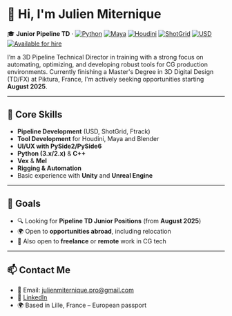 # 👋 Hi, I'm Julien Miternique

🎓 **Junior Pipeline TD** · [![Python](https://img.shields.io/badge/Python-3.x-blue?logo=python)](https://www.python.org/)
[![Maya](https://img.shields.io/badge/Maya-2025-blue?logo=autodesk)](https://www.autodesk.com/products/maya/)
[![Houdini](https://img.shields.io/badge/Houdini-19.5-orange?logo=sidefx)](https://www.sidefx.com/)
[![ShotGrid](https://img.shields.io/badge/ShotGrid-Toolkit-green)](https://www.autodesk.com/products/shotgrid/overview)
[![USD](https://img.shields.io/badge/USD-Pipeline-yellowgreen)](https://openusd.org/)
[![Available for hire](https://img.shields.io/badge/Available-Yes-brightgreen)](mailto:julienmiternique.pro@gmail.com)

I’m a 3D Pipeline Technical Director in training with a strong focus on automating, optimizing, and developing robust tools for CG production environments. Currently finishing a Master's Degree in 3D Digital Design (TD/FX) at Piktura, France, I'm actively seeking opportunities starting **August 2025**.

---

## 🧰 Core Skills

- **Pipeline Development** (USD, ShotGrid, Ftrack)
- **Tool Development** for Houdini, Maya and Blender
- **UI/UX with PySide2/PySide6**
- **Python (3.x/2.x)** & **C++**
- **Vex** & **Mel**
- **Rigging & Automation**
- Basic experience with **Unity** and **Unreal Engine**

---

## 🎯 Goals

- 🔍 Looking for **Pipeline TD Junior Positions** (from **August 2025**)  
- 🌍 Open to **opportunities abroad**, including relocation  
- 🤝 Also open to **freelance** or **remote** work in CG tech

---

## 📫 Contact Me

- 📩 Email: julienmiternique.pro@gmail.com  
- 🔗 [LinkedIn](https://www.linkedin.com/in/julien-miternique/)  
- 🌍 Based in Lille, France – European passport  
